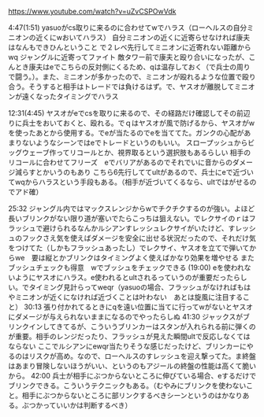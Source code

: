 https://www.youtube.com/watch?v=uZvCSPOwVdk

4:47(1:51) yasuoがcs取りに来るのに合わせてwでハラス（ローヘルスの自分ミニオンの近くにwおいてハラス）
自分ミニオンの近くに近寄らせなければ康夫はなんもできひんということ
で２レベ先行してミニオンに近寄れない距離からwq
ジャングルに近寄ってファイト
敵タワー前で康夫と殴り合いになったが、こんとき康夫はeでこちらの反対側にくるため、qは温存しておく（で兵士の周りで闘う。）。また、ミニオンが多かったので、ミニオンが殴れるような位置で殴り合う。そうすると相手はトレードでは負けるはず。で、ヤスオが離脱してミニオンが遠くなったタイミングでハラス

12:31(4:45) ヤスオがeでcsを取りに来るので、その経路だけ確認してその前辺りに兵士をおいておくと、殴れる。でｑはヤスオが風で防げるから、ヤスオがwを使ったあとから使用する。でeが当たるのでeを当ててた。ガンクの心配があまりないようなシーンではeでトレードというのもいい。
スロープッシュからビッグウェーブ作ってリコールとか、視界取るという選択肢もあるらしい
相手のリコールに合わせてフリーズ　eでバリアがあるのでそれでいに音からのダメージ減らすとかいうのもあり
こちら6先行しててultがあるので、兵士にeで近づいてwqからハラスという手段もある。（相手が近づいてくるなら、ultではがせるのでアド確）

25:32 ジャングル内ではマックスレンジからwでチクチクするのが強い。よほど長いブリンクがない限り道が塞いでたらこっちは狙えない。でレクサイのｒはフラッシュで避けられるなんかルシアンすレッシュレクサイがいたけど、すレッシュのフックさえ気を使えばダメージを安全に出せる状況だったので、それだけ気をつけてた（しかもフラッシュあったし）でレクサイ、ヤスオを立てで弾いてからwe　要は縦とかブリンクはタイミングよく使えばかなり効果を増やせる
またブッシュチェックも得意　wでブッシュをチェックできる
(19:00) eを使われないようにヤスオにハラス。e使われるとultされるっていうのが重要だったらしい。でタイミング見計らってweqr（yasuoの場合、フラッシュがなければもはやミニオンが近くになければ近づくことは叶わない　あとは旋風に注目すること） 
30:13 張り付かれてるときにqを遠い位置に当てに行ってwがないとヤスオにダメージが与えられないままになるのでやったらしぬ
41:30 ジャックスがブリンクインしてきてるが、こういうブリンカーはスタンが入れられる前に弾くのが重要。相手のレンジだったり、フラッシュが見えた瞬間ultで反応しなくてはならない
ここでルシアンにewqr当たりそうな感じだったけど、ブリンカーにやるのはリスクが高め。なので、ローヘルスのすレッシュを迎え撃ってた。ま終盤はあまり冒険しないほうがいい、というのもアジールの終盤の性能は高くて脆いから。
42:00 兵士が相手にぶつからないところに伸びている場合、eするだけでブリンクできる。こういうテクニックもある。（むやみにブリンクを使わないこと。相手にぶつからないところに部リンクするべきシーンというのはかなりある。ぶつかっていいかは判断するべき）